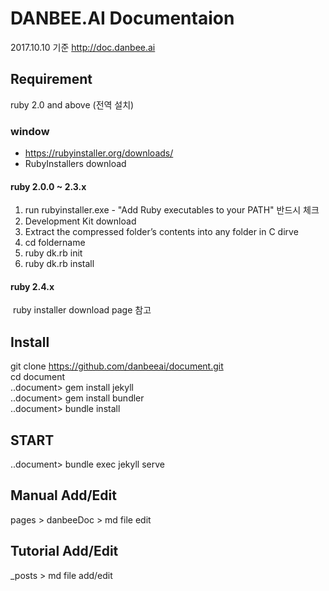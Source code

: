 # DANBEE.AI Documentaion
2017.10.10 기준
http://doc.danbee.ai

## Requirement
ruby 2.0 and above (전역 설치)

### window
 - https://rubyinstaller.org/downloads/
 - RubyInstallers download
 #### ruby 2.0.0 ~ 2.3.x
 1. run rubyinstaller.exe - "Add Ruby executables to your PATH" 반드시 체크 <br/>
 2. Development Kit download <br/> 
 3. Extract the compressed folder’s contents into any folder in C dirve <br/> 
 4. cd foldername <br/> 
 5. ruby dk.rb init <br/> 
 6. ruby dk.rb install <br/>
 #### ruby 2.4.x
  ruby installer download page 참고

## Install
git clone https://github.com/danbeeai/document.git <br/>
cd document <br/>
..document> gem install jekyll <br/>
..document> gem install bundler <br/>
..document> bundle install <br/>

## START
..document> bundle exec jekyll serve

## Manual Add/Edit
pages > danbeeDoc > md file edit

## Tutorial Add/Edit 
_posts > md file add/edit



  
